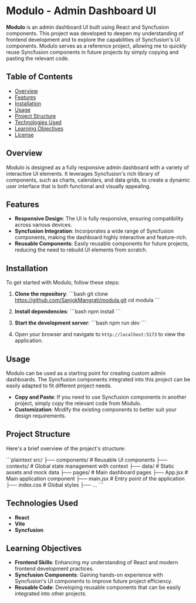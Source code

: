 
# Modulo - Admin Dashboard UI

**Modulo** is an admin dashboard UI built using React and Syncfusion components. This project was developed to deepen my understanding of frontend development and to explore the capabilities of Syncfusion's UI components. Modulo serves as a reference project, allowing me to quickly reuse Syncfusion components in future projects by simply copying and pasting the relevant code.

## Table of Contents

- [Overview](#overview)
- [Features](#features)
- [Installation](#installation)
- [Usage](#usage)
- [Project Structure](#project-structure)
- [Technologies Used](#technologies-used)
- [Learning Objectives](#learning-objectives)
- [License](#license)

## Overview

Modulo is designed as a fully responsive admin dashboard with a variety of interactive UI elements. It leverages Syncfusion's rich library of components, such as charts, calendars, and data grids, to create a dynamic user interface that is both functional and visually appealing.

## Features

- **Responsive Design**: The UI is fully responsive, ensuring compatibility across various devices.
- **Syncfusion Integration**: Incorporates a wide range of Syncfusion components, making the dashboard highly interactive and feature-rich.
- **Reusable Components**: Easily reusable components for future projects, reducing the need to rebuild UI elements from scratch.

## Installation

To get started with Modulo, follow these steps:

1. **Clone the repository**:
    \`\`\`bash
    git clone https://github.com/SanjokMangrati/modula.git
    cd modula
    \`\`\`

2. **Install dependencies**:
    \`\`\`bash
    npm install
    \`\`\`

3. **Start the development server**:
    \`\`\`bash
    npm run dev
    \`\`\`

4. Open your browser and navigate to `http://localhost:5173` to view the application.

## Usage

Modulo can be used as a starting point for creating custom admin dashboards. The Syncfusion components integrated into this project can be easily adapted to fit different project needs.

- **Copy and Paste**: If you need to use Syncfusion components in another project, simply copy the relevant code from Modulo.
- **Customization**: Modify the existing components to better suit your design requirements.

## Project Structure

Here's a brief overview of the project's structure:

\`\`\`plaintext
src/
├── components/         # Reusable UI components
├── contexts/           # Global state management with context
├── data/               # Static assets and mock data
├── pages/              # Main dashboard pages
├── App.jsx             # Main application component
├── main.jsx            # Entry point of the application
├── index.css           # Global styles
├── ...
\`\`\`

## Technologies Used

- **React**
- **Vite**
- **Syncfusion**

## Learning Objectives

- **Frontend Skills**: Enhancing my understanding of React and modern frontend development practices.
- **Syncfusion Components**: Gaining hands-on experience with Syncfusion's UI components to improve future project efficiency.
- **Reusable Code**: Developing reusable components that can be easily integrated into other projects.

 
